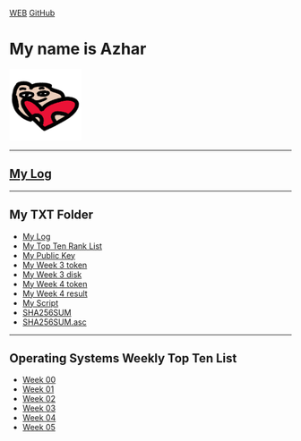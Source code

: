 ---
---

[WEB](https://azhar81.github.io/os202/)
[GitHub](https://github.com/azhar81/os202/)

# My name is Azhar <br>
<img src="heart.png" width="128">
<hr>

## [My Log](TXT/mylog.txt) <br>
<hr>

## My TXT Folder
* [My Log](TXT/mylog.txt)
* [My Top Ten Rank List](TXT/myrank.txt)
* [My Public Key](TXT/mypubkey.txt)
* [My Week 3 token](TXT/myW03token.txt)
* [My Week 3 disk](TXT/myW03disk.txt)
* [My Week 4 token](TXT/myW04token.txt)
* [My Week 4 result](TXT/myW03token.txt)
* [My Script](TXT/myscript.sh)
* [SHA256SUM](TXT/SHA256SUM)
* [SHA256SUM.asc](TXT/SHA256SUM.asc)
<hr>

## Operating Systems Weekly Top Ten List
* [Week 00](W00/)
* [Week 01](W01/)
* [Week 02](W02/)
* [Week 03](W03/)
* [Week 04](W04/)
* [Week 05](W05/)
